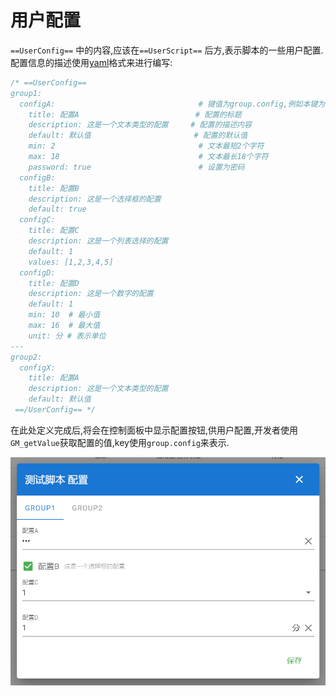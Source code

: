 # 用户配置

`==UserConfig==` 中的内容,应该在`==UserScript==` 后方,表示脚本的一些用户配置.配置信息的描述使用[yaml](https://yaml.org/)格式来进行编写:

```js
/* ==UserConfig==
group1:
  configA:                                # 键值为group.config,例如本键为:group1.configA
    title: 配置A                          # 配置的标题
    description: 这是一个文本类型的配置     # 配置的描述内容
    default: 默认值                       # 配置的默认值
    min: 2                                # 文本最短2个字符
    max: 18                               # 文本最长18个字符
    password: true                        # 设置为密码
  configB:
    title: 配置B
    description: 这是一个选择框的配置
    default: true
  configC:
    title: 配置C
    description: 这是一个列表选择的配置
    default: 1
    values: [1,2,3,4,5]
  configD:
    title: 配置D
    description: 这是一个数字的配置
    default: 1
    min: 10  # 最小值
    max: 16  # 最大值
    unit: 分 # 表示单位
---
group2:
  configX:
    title: 配置A
    description: 这是一个文本类型的配置
    default: 默认值
 ==/UserConfig== */
```

在此处定义完成后,将会在控制面板中显示配置按钮,供用户配置,开发者使用`GM_getValue`获取配置的值,key使用`group.config`来表示.

![](./config.assets/image-20210621213013631.png)

